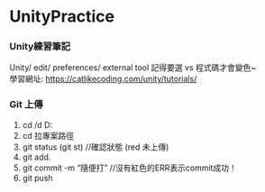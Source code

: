 # UnityPractice
### Unity練習筆記<br>
Unity/ edit/ preferences/ external tool 記得要選 vs 程式碼才會變色~<br>
學習網址: https://catlikecoding.com/unity/tutorials/
### Git 上傳
1. cd /d D:
2. cd 拉專案路徑
3. git status (git st) //確認狀態 (red 未上傳)
4. git add.
5. git commit -m “隨便打” //沒有紅色的ERR表示commit成功！
6. git push
